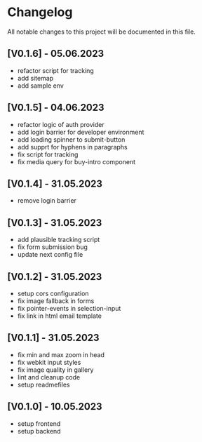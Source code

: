 # Changelog

All notable changes to this project will be documented in this file.

## [V0.1.6] - 05.06.2023
- refactor script for tracking
- add sitemap 
- add sample env

## [V0.1.5] - 04.06.2023
- refactor logic of auth provider
- add login barrier for developer environment
- add loading spinner to submit-button
- add supprt for hyphens in paragraphs
- fix script for tracking
- fix media query for buy-intro component

## [V0.1.4] - 31.05.2023
- remove login barrier

## [V0.1.3] - 31.05.2023
- add plausible tracking script
- fix form submission bug
- update next config file

## [V0.1.2] - 31.05.2023
- setup cors configuration
- fix image fallback in forms
- fix pointer-events in selection-input
- fix link in html email template

## [V0.1.1] - 31.05.2023
- fix min and max zoom in head
- fix webkit input styles
- fix image quality in gallery
- lint and cleanup code
- setup readmefiles

## [V0.1.0] - 10.05.2023
- setup frontend
- setup backend